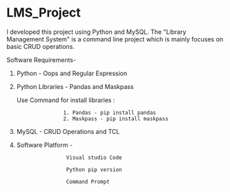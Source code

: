 # LMS_Project
I developed this project using Python and MySQL. The "Library Management System"  is a command line project which is mainly focuses on basic CRUD operations.

Software Requirements- 

1. Python - Oops and Regular Expression

2. Python Libraries - Pandas and Maskpass
   
   Use Command for install libraries : 
   
                      1. Pandas - pip install pandas
                      2. Maskpass - pip install maskpass
   
 

3. MySQL - CRUD Operations and TCL

4. Software Platform - 

                       Visual studio Code

                       Python pip version
                       
                       Command Prompt
